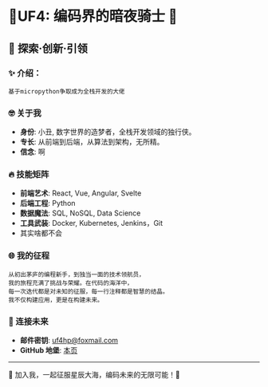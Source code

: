 # 💫UF4: 编码界的暗夜骑士 💫

## 🌌 探索·创新·引领
### ✨ 介绍：       
    基于micropython争取成为全栈开发的大佬
### 🤓 关于我

- **身份**: 小丑, 数字世界的造梦者，全栈开发领域的独行侠。
- **专长**: 从前端到后端，从算法到架构，无所精。
- **信念**: 啊

### 🔥 技能矩阵

- **前端艺术**: React, Vue, Angular, Svelte
- **后端工程**: Python
- **数据魔法**: SQL, NoSQL, Data Science
- **工具武装**: Docker, Kubernetes, Jenkins，Git 
- 其实啥都不会
### 🌐 我的征程

    从初出茅庐的编程新手，到独当一面的技术领航员，
    我的旅程充满了挑战与荣耀。在代码的海洋中，
    每一次迭代都是对未知的征服，每一行注释都是智慧的结晶。
    我不仅构建应用，更是在构建未来。

### 🌈 连接未来

- **邮件密钥**: uf4hp@foxmail.com
- **GitHub 地堡**: [本页](https://github.com/UF4OVER)

---

🚀 加入我，一起征服星辰大海，编码未来的无限可能！🚀
